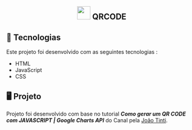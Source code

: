 
<h2 align ="center">
  <img height="35em" src="https://user-images.githubusercontent.com/80559882/188334933-8582b3a9-1d5c-45b4-80d1-9bd2b8713d0b.png" style="max-width: 100%;">
  QRCODE
</h2>

## 	:rocket: Tecnologias 

Este projeto foi desenvolvido com as seguintes tecnologias : 

- HTML
- JavaScript
- CSS

## :desktop_computer: Projeto

  Projeto foi desenvolvido com base no tutorial *__Como gerar um QR CODE com JAVASCRIPT | Google Charts API__* do Canal pela [João Tinti](https://www.youtube.com/watch?v=E1gPN6LmH00).
